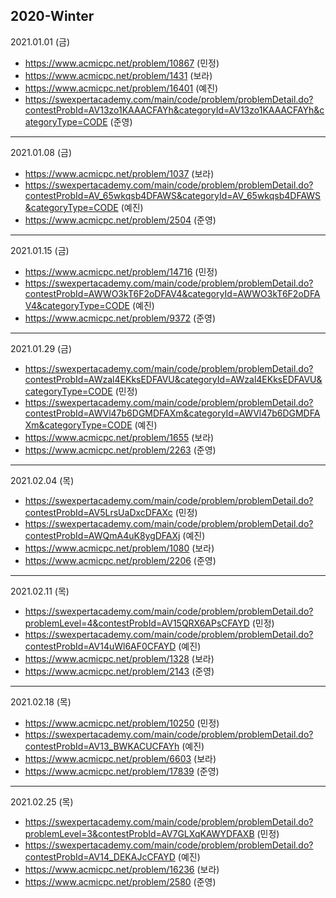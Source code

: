 ## 2020-Winter

2021.01.01 (금)
- https://www.acmicpc.net/problem/10867 (민정)
- https://www.acmicpc.net/problem/1431 (보라)
- https://www.acmicpc.net/problem/16401 (예진)
- https://swexpertacademy.com/main/code/problem/problemDetail.do?contestProbId=AV13zo1KAAACFAYh&categoryId=AV13zo1KAAACFAYh&categoryType=CODE (준영)
---

2021.01.08 (금)
- https://www.acmicpc.net/problem/1037 (보라)
- https://swexpertacademy.com/main/code/problem/problemDetail.do?contestProbId=AV_65wkqsb4DFAWS&categoryId=AV_65wkqsb4DFAWS&categoryType=CODE (예진)
- https://www.acmicpc.net/problem/2504 (준영)
---

2021.01.15 (금)
- https://www.acmicpc.net/problem/14716 (민정)
- https://swexpertacademy.com/main/code/problem/problemDetail.do?contestProbId=AWWO3kT6F2oDFAV4&categoryId=AWWO3kT6F2oDFAV4&categoryType=CODE (예진)
- https://www.acmicpc.net/problem/9372 (준영)

---
2021.01.29 (금)
- https://swexpertacademy.com/main/code/problem/problemDetail.do?contestProbId=AWzal4EKksEDFAVU&categoryId=AWzal4EKksEDFAVU&categoryType=CODE (민정)
- https://swexpertacademy.com/main/code/problem/problemDetail.do?contestProbId=AWVl47b6DGMDFAXm&categoryId=AWVl47b6DGMDFAXm&categoryType=CODE (예진)
- https://www.acmicpc.net/problem/1655 (보라)
- https://www.acmicpc.net/problem/2263 (준영)

---
2021.02.04 (목)
- https://swexpertacademy.com/main/code/problem/problemDetail.do?contestProbId=AV5LrsUaDxcDFAXc (민정)
- https://swexpertacademy.com/main/code/problem/problemDetail.do?contestProbId=AWQmA4uK8ygDFAXj (예진)
- https://www.acmicpc.net/problem/1080 (보라)
- https://www.acmicpc.net/problem/2206 (준영)

---
2021.02.11 (목)
- https://swexpertacademy.com/main/code/problem/problemDetail.do?problemLevel=4&contestProbId=AV15QRX6APsCFAYD (민정)
- https://swexpertacademy.com/main/code/problem/problemDetail.do?contestProbId=AV14uWl6AF0CFAYD (예진)
- https://www.acmicpc.net/problem/1328 (보라)
- https://www.acmicpc.net/problem/2143 (준영)

---
2021.02.18 (목)
- https://www.acmicpc.net/problem/10250 (민정)
- https://swexpertacademy.com/main/code/problem/problemDetail.do?contestProbId=AV13_BWKACUCFAYh (예진)
- https://www.acmicpc.net/problem/6603 (보라)
- https://www.acmicpc.net/problem/17839 (준영)

---
2021.02.25 (목)
- https://swexpertacademy.com/main/code/problem/problemDetail.do?problemLevel=3&contestProbId=AV7GLXqKAWYDFAXB (민정)
- https://swexpertacademy.com/main/code/problem/problemDetail.do?contestProbId=AV14_DEKAJcCFAYD (예진)
- https://www.acmicpc.net/problem/16236 (보라)
- https://www.acmicpc.net/problem/2580 (준영)
